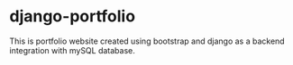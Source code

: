 # django-portfolio

This is portfolio website created using bootstrap and django as a backend integration with mySQL database. 
